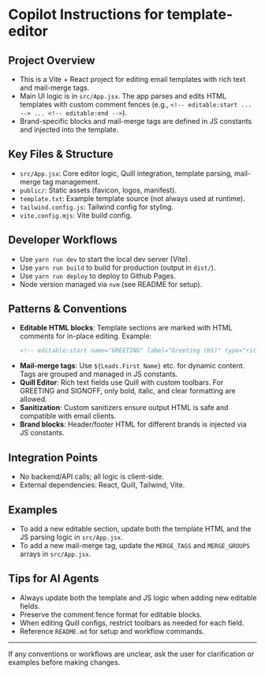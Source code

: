 # Copilot Instructions for template-editor

## Project Overview
- This is a Vite + React project for editing email templates with rich text and mail-merge tags.
- Main UI logic is in `src/App.jsx`. The app parses and edits HTML templates with custom comment fences (e.g., `<!-- editable:start ... --> ... <!-- editable:end -->`).
- Brand-specific blocks and mail-merge tags are defined in JS constants and injected into the template.

## Key Files & Structure
- `src/App.jsx`: Core editor logic, Quill integration, template parsing, mail-merge tag management.
- `public/`: Static assets (favicon, logos, manifest).
- `template.txt`: Example template source (not always used at runtime).
- `tailwind.config.js`: Tailwind config for styling.
- `vite.config.mjs`: Vite build config.

## Developer Workflows
- Use `yarn run dev` to start the local dev server (Vite).
- Use `yarn run build` to build for production (output in `dist/`).
- Use `yarn run deploy` to deploy to Github Pages.
- Node version managed via `nvm` (see README for setup).

## Patterns & Conventions
- **Editable HTML blocks**: Template sections are marked with HTML comments for in-place editing. Example:
  ```html
  <!-- editable:start name="GREETING" label="Greeting (H1)" type="rich" max="120" -->Dear <strong>${Leads.First Name}</strong>,<!-- editable:end -->
  ```
- **Mail-merge tags**: Use `${Leads.First Name}` etc. for dynamic content. Tags are grouped and managed in JS constants.
- **Quill Editor**: Rich text fields use Quill with custom toolbars. For GREETING and SIGNOFF, only bold, italic, and clear formatting are allowed.
- **Sanitization**: Custom sanitizers ensure output HTML is safe and compatible with email clients.
- **Brand blocks**: Header/footer HTML for different brands is injected via JS constants.

## Integration Points
- No backend/API calls; all logic is client-side.
- External dependencies: React, Quill, Tailwind, Vite.

## Examples
- To add a new editable section, update both the template HTML and the JS parsing logic in `src/App.jsx`.
- To add a new mail-merge tag, update the `MERGE_TAGS` and `MERGE_GROUPS` arrays in `src/App.jsx`.

## Tips for AI Agents
- Always update both the template and JS logic when adding new editable fields.
- Preserve the comment fence format for editable blocks.
- When editing Quill configs, restrict toolbars as needed for each field.
- Reference `README.md` for setup and workflow commands.

---
If any conventions or workflows are unclear, ask the user for clarification or examples before making changes.
